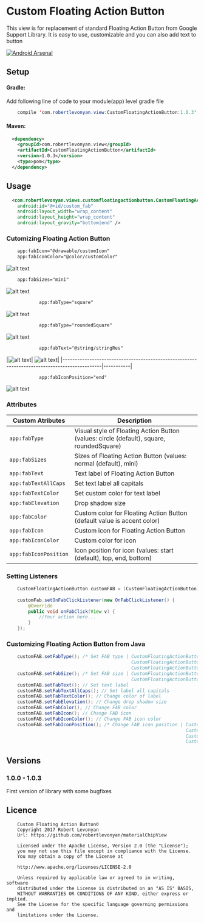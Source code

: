 # Custom Floating Action Button
This view is for replacement of standard Floating Action Button from Google Support Library. It is easy to use, customizable and you can also add text to button

[![Android Arsenal](https://github.com/robertlevonyan/customFloatingActionButton/blob/master/Images/aa.png)](https://android-arsenal.com/details/1/5396)

## Setup

#### Gradle:

Add following line of code to your module(app) level gradle file

```java
    compile 'com.robertlevonyan.view:CustomFloatingActionButton:1.0.3'
```

#### Maven:

```xml
  <dependency>
    <groupId>com.robertlevonyan.view</groupId>
    <artifactId>CustomFloatingActionButton</artifactId>
    <version>1.0.3</version>
    <type>pom</type>
  </dependency>
```

## Usage

```xml
  <com.robertlevonyan.views.customfloatingactionbutton.CustomFloatingActionButton
    android:id="@+id/custom_fab"
    android:layout_width="wrap_content"
    android:layout_height="wrap_content"
    android:layout_gravity="bottom|end" />
```

### Cutomizing Floating Action Button

```xml
    app:fabIcon="@drawable/customIcon"
    app:fabIconColor="@color/customColor"
```

![alt text](https://github.com/robertlevonyan/customFloatingActionButton/blob/master/Images/fab_sample.png)

```xml
    app:fabSizes="mini"
```

![alt text](https://github.com/robertlevonyan/customFloatingActionButton/blob/master/Images/fab_mini.png)

```xml
            app:fabType="square"
```

![alt text](https://github.com/robertlevonyan/customFloatingActionButton/blob/master/Images/fab_square.png)

```xml
            app:fabType="roundedSquare"
```

![alt text](https://github.com/robertlevonyan/customFloatingActionButton/blob/master/Images/fab_rounded.png)

```xml
            app:fabText="@string/stringRes"
```

|![alt text](https://github.com/robertlevonyan/customFloatingActionButton/blob/master/Images/fab_text.png)|
![alt text](https://github.com/robertlevonyan/customFloatingActionButton/blob/master/Images/fab_text_mini.png)|
|----------------------------------------------------------------------------------------------|-----------|

```xml
            app:fabIconPosition="end"
```

![alt text](https://github.com/robertlevonyan/customFloatingActionButton/blob/master/Images/fab_position.png)

### Attributes

|Custom Atributes      |Description                                                                             |
|----------------------|----------------------------------------------------------------------------------------|
|`app:fabType`         |Visual style of Floating Action Button (values: circle (default), square, roundedSquare)|
|`app:fabSizes`        |Sizes of Floating Action Button (values: normal (default), mini)                        |
|`app:fabText`         |Text label of Floating Action Button                                                    |
|`app:fabTextAllCaps`  |Set text label all capitals                                                             |
|`app:fabTextColor`    |Set custom color for text label                                                         |
|`app:fabElevation`    |Drop shadow size                                                                        |
|`app:fabColor`        |Custom color for Floating Action Button (default value is accent color)                 |
|`app:fabIcon`         |Custom icon for Floating Action Button                                                  |
|`app:fabIconColor`    |Custom color for icon                                                                   |
|`app:fabIconPosition` |Icon position for icon (values: start (default), top, end, bottom)                      |

### Setting Listeners

```java
    CustomFloatingActionButton customFAB = (CustomFloatingActionButton) findViewById(R.id.custom_fab);
    
    customFab.setOnFabClickListener(new OnFabClickListener() {
        @Override
        public void onFabClick(View v) {
            //Your action here...
        }
    });
```

### Customizing Floating Action Button from Java

```java
    customFAB.setFabType(); /* Set FAB type | CustomFloatingActionButton.FAB_TYPE_CIRCLE, 
                                              CustomFloatingActionButton.FAB_TYPE_SQUARE, 
                                              CustomFloatingActionButton.FAB_TYPE_ROUNDED_SQUARE */                                              
    customFAB.setFabSize(); /* Set FAB size | CustomFloatingActionButton.FAB_SIZE_NORMAL, 
                                              CustomFloatingActionButton.FAB_SIZE_MINI */
    customFAB.setFabText(); // Set text label
    customFAB.setFabTextAllCaps(); // Set label all capitals
    customFAB.setFabTextColor(); // Change color of label
    customFAB.setFabElevation(); // Change drop shadow size
    customFAB.setFabColor(); // Change FAB color
    customFAB.setFabIcon(); // Change FAB icon
    customFAB.setFabIconColor(); // Change FAB icon color
    customFAB.setFabIconPosition(); /* Change FAB icon position | CustomFloatingActionButton.FAB_ICON_START, 
                                                                  CustomFloatingActionButton.FAB_ICON_TOP,
                                                                  CustomFloatingActionButton.FAB_ICON_END, 
                                                                  CustomFloatingActionButton.FAB_ICON_BOTTOM */
```

## Versions

###  1.0.0 - 1.0.3

First version of library with some bugfixes

## Licence

```
    Custom Floating Action Button©
    Copyright 2017 Robert Levonyan
    Url: https://github.com/robertlevonyan/materialChipView
    
    Licensed under the Apache License, Version 2.0 (the "License");
    you may not use this file except in compliance with the License.
    You may obtain a copy of the License at

    http://www.apache.org/licenses/LICENSE-2.0

    Unless required by applicable law or agreed to in writing, software
    distributed under the License is distributed on an "AS IS" BASIS,
    WITHOUT WARRANTIES OR CONDITIONS OF ANY KIND, either express or implied.
    See the License for the specific language governing permissions and
    limitations under the License.
```
    
